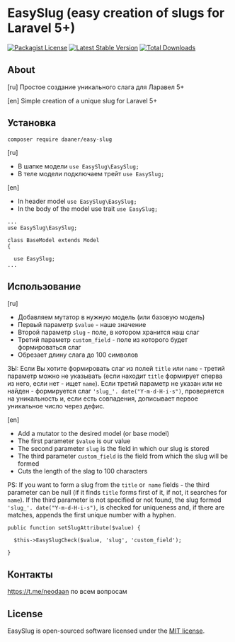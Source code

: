 # EasySlug (easy creation of slugs for Laravel 5+)
[![Packagist License](https://poser.pugx.org/daaner/easy-slug/license.png)](http://choosealicense.com/licenses/mit/)
[![Latest Stable Version](https://poser.pugx.org/daaner/easy-slug/v/stable)](https://packagist.org/packages/daaner/easy-slug)
[![Total Downloads](https://poser.pugx.org/daaner/easy-slug/downloads)](https://packagist.org/packages/daaner/easy-slug)

## About
[ru] Простое создание уникального слага для Ларавел 5+

[en] Simple creation of a unique slug for Laravel 5+

## Установка

`composer require daaner/easy-slug`

[ru]
- В шапке модели `use EasySlug\EasySlug;`
- В теле модели подключаем трейт `use EasySlug;`

[en]
- In header model `use EasySlug\EasySlug;`
- In the body of the model use trait `use EasySlug;`


```
...
use EasySlug\EasySlug;

class BaseModel extends Model
{

  use EasySlug;
...  
```

## Использование

[ru]
- Добавляем мутатор в нужную модель (или базовую модель)
- Первый параметр `$value` - наше значение
- Второй параметр `slug` - поле, в котором хранится наш слаг
- Третий параметр `custom_field` - поле из которого будет формироваться слаг
- Обрезает длину слага до 100 символов

ЗЫ: Если Вы хотите формировать слаг из полей `title` или `name` - третий параметр можно не указывать (если находит `title` формирует сперва из него, если нет - ищет `name`). Если третий параметр не указан или не найден - формируется слаг `'slug_'. date("Y-m-d-H-i-s")`, проверяется на уникальность и, если есть совпадения, дописывает первое уникальное число через дефис.


[en]
- Add a mutator to the desired model (or base model)
- The first parameter `$value` is our value
- The second parameter `slug` is the field in which our slug is stored
- The third parameter `custom_field` is the field from which the slug will be formed
- Cuts the length of the slag to 100 characters

PS: If you want to form a slug from the `title` or` name` fields - the third parameter can be null (if it finds `title` forms first of it, if not, it searches for` name`). If the third parameter is not specified or not found, the slug formed `'slug_'. date("Y-m-d-H-i-s")`, is checked for uniqueness and, if there are matches, appends the first unique number with a hyphen.


```
public function setSlugAttribute($value) {

  $this->EasySlugCheck($value, 'slug', 'custom_field');

}
```


## Контакты
https://t.me/neodaan по всем вопросам


## License
EasySlug is open-sourced software licensed under the [MIT license](http://opensource.org/licenses/MIT).
